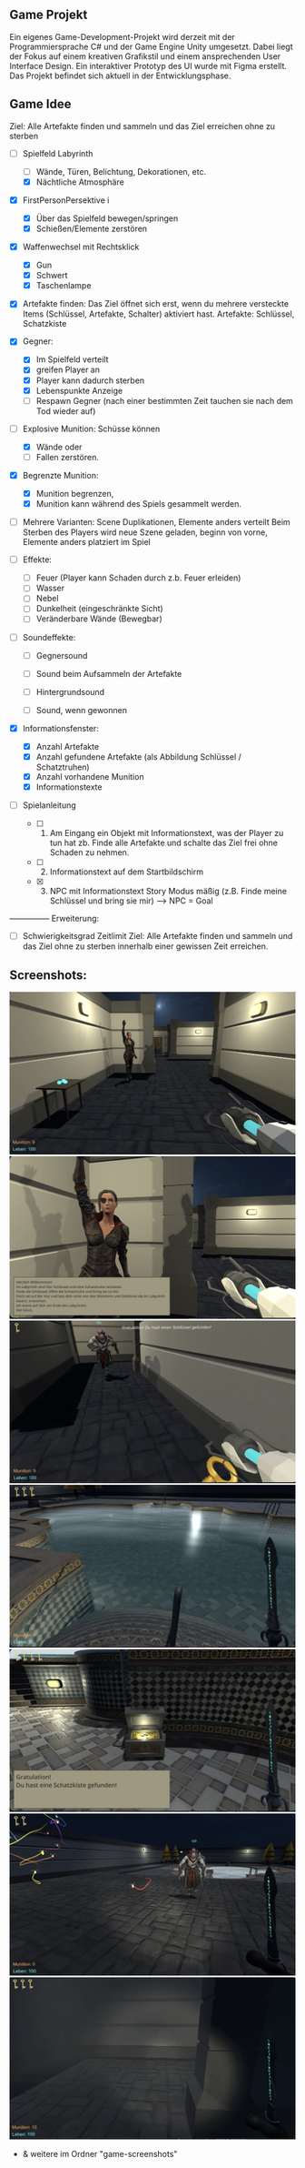 Game Projekt
---------------------------

Ein eigenes Game-Development-Projekt wird derzeit mit der
Programmiersprache C# und der Game Engine Unity umgesetzt.
Dabei liegt der Fokus auf einem kreativen Grafikstil und einem
ansprechenden User Interface Design. Ein interaktiver Prototyp
des UI wurde mit Figma erstellt. Das Projekt befindet sich aktuell in
der Entwicklungsphase.


Game Idee
---------------------------

Ziel: Alle Artefakte finden und sammeln und das Ziel erreichen ohne zu sterben 

- [ ] Spielfeld Labyrinth 
    - [ ] Wände, Türen, Belichtung, Dekorationen, etc. 
    - [x] Nächtliche Atmosphäre

- [x] FirstPersonPersektive i
    - [x] Über das Spielfeld bewegen/springen
    - [x] Schießen/Elemente zerstören

- [x] Waffenwechsel mit Rechtsklick
    - [x] Gun 
    - [x] Schwert
    - [x] Taschenlampe

- [x] Artefakte finden: 
Das Ziel öffnet sich erst, wenn du mehrere versteckte Items (Schlüssel, Artefakte, Schalter) aktiviert hast.
Artefakte: Schlüssel, Schatzkiste

- [x] Gegner:  
    - [x] Im Spielfeld verteilt
    - [x] greifen Player an
    - [x] Player kann dadurch sterben
    - [x] Lebenspunkte Anzeige
    - [ ] Respawn Gegner (nach einer bestimmten Zeit tauchen sie nach dem Tod wieder auf)

- [ ] Explosive Munition:
Schüsse können 
    - [x] Wände oder 
    - [ ] Fallen zerstören.

- [x] Begrenzte Munition: 
    - [x] Munition begrenzen, 
    - [x] Munition kann während des Spiels gesammelt werden.  

- [ ] Mehrere Varianten:
Scene Duplikationen, Elemente anders verteilt 
Beim Sterben des Players wird neue Szene geladen, beginn von vorne, Elemente anders platziert im Spiel 

- [ ] Effekte:
    - [ ] Feuer (Player kann Schaden durch z.b. Feuer erleiden) 
    - [ ] Wasser
    - [ ] Nebel 
    - [ ] Dunkelheit (eingeschränkte Sicht) 
    - [ ] Veränderbare Wände (Bewegbar)

- [ ] Soundeffekte: 
    - [ ] Gegnersound 
    - [ ] Sound beim Aufsammeln der Artefakte 
    - [ ] Hintergrundsound
    - [ ] Sound, wenn gewonnen 


- [x] Informationsfenster: 
    - [x] Anzahl Artefakte 
    - [x] Anzahl gefundene Artefakte (als Abbildung Schlüssel / Schatztruhen) 
    - [x] Anzahl vorhandene Munition
    - [x] Informationstexte 

- [ ] Spielanleitung
    - [ ] 1. Am Eingang ein Objekt mit Informationstext, was der Player zu tun hat zb. Finde alle Artefakte und schalte das Ziel frei ohne Schaden zu nehmen. 
    - [ ] 2. Informationstext auf dem Startbildschirm 
    - [x] 3. NPC mit Informationstext Story Modus mäßig (z.B. Finde meine Schlüssel und bring sie mir) —> NPC = Goal

—————
Erweiterung: 
- [ ] Schwierigkeitsgrad Zeitlimit
Ziel: Alle Artefakte finden und sammeln und das Ziel ohne zu sterben innerhalb einer gewissen Zeit erreichen.


Screenshots: 
---------------------------

![alt text](game-screenshots/Game1.png)
![alt text](game-screenshots/Game2.png)
![alt text](game-screenshots/Game5.png)
![alt text](game-screenshots/Game9.png)
![alt text](game-screenshots/Game011.png)
![alt text](game-screenshots/Game013.png)
![alt text](game-screenshots/Game014.png)

+ & weitere im Ordner "game-screenshots"
